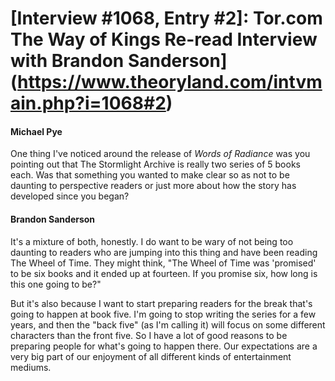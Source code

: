# [Interview #1068, Entry #2]: Tor.com The Way of Kings Re-read Interview with Brandon Sanderson](https://www.theoryland.com/intvmain.php?i=1068#2)

#### Michael Pye

One thing I've noticed around the release of
*Words of Radiance*
was you pointing out that The Stormlight Archive is really two series of 5 books each. Was that something you wanted to make clear so as not to be daunting to perspective readers or just more about how the story has developed since you began?

#### Brandon Sanderson

It's a mixture of both, honestly. I do want to be wary of not being too daunting to readers who are jumping into this thing and have been reading The Wheel of Time. They might think, "The Wheel of Time was 'promised' to be six books and it ended up at fourteen. If you promise six, how long is this one going to be?"

But it's also because I want to start preparing readers for the break that's going to happen at book five. I'm going to stop writing the series for a few years, and then the "back five" (as I'm calling it) will focus on some different characters than the front five. So I have a lot of good reasons to be preparing people for what's going to happen there. Our expectations are a very big part of our enjoyment of all different kinds of entertainment mediums.

